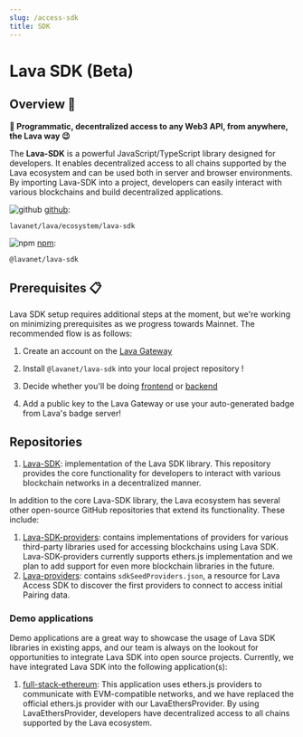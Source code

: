 ```yaml
---
slug: /access-sdk
title: SDK
---
```


# Lava SDK (Beta)

## Overview 🔎

**🌋 Programmatic, decentralized access to any Web3 API, from anywhere, the Lava way 😉**

The **Lava-SDK** is a powerful JavaScript/TypeScript library designed for developers. It enables decentralized access to all chains supported by the Lava ecosystem and can be used both in server and browser environments. By importing Lava-SDK into a project, developers can easily interact with various blockchains and build decentralized applications.


![github](/img/github_favicon.ico) [github](https://github.com/lavanet/lava/tree/main/ecosystem/lava-sdk):

```
lavanet/lava/ecosystem/lava-sdk
```

![npm](/img/npm_favicon.ico) [npm](https://www.npmjs.com/package/@lavanet/lava-sdk):

```
@lavanet/lava-sdk
```

## Prerequisites 📋

Lava SDK setup requires additional steps at the moment, but we're working on minimizing prerequisites as we progress towards Mainnet. The recommended flow is as follows:

1. Create an account on the [Lava Gateway](https://gateway.lavanet.xyz?utm_source=access-sdk-page&utm_medium=docs)

2. Install `@lavanet/lava-sdk` into your local project repository !

4. Decide whether you'll be doing [frontend](/sdk-frontend) or [backend](/sdk-backend)

3. Add a public key to the Lava Gateway or use your auto-generated badge from Lava's badge server!


## Repositories 

1. [Lava-SDK](https://github.com/lavanet/lava-sdk): implementation of the Lava SDK library. This repository provides the core functionality for developers to interact with various blockchain networks in a decentralized manner.

In addition to the core Lava-SDK library, the Lava ecosystem has several other open-source GitHub repositories that extend its functionality. These include:

1. [Lava-SDK-providers](https://github.com/lavanet/lava-sdk-providers/tree/feature/implement_ethersjs_provider): contains implementations of providers for various third-party libraries used for accessing blockchains using Lava SDK. Lava-SDK-providers currently supports ethers.js implementation and we plan to add support for even more blockchain libraries in the future.
4. [Lava-providers](https://github.com/lavanet/lava-providers): contains `sdkSeedProviders.json`, a resource for Lava Access SDK to discover the first providers to connect to access initial Pairing data.

### Demo applications

Demo applications are a great way to showcase the usage of Lava SDK libraries in existing apps, and our team is always on the lookout for opportunities to integrate Lava SDK into open source projects. Currently, we have integrated Lava SDK into the following application(s):

1. [full-stack-ethereum](https://github.com/lavanet/full-stack-ethereum):
   This application uses ethers.js providers to communicate with EVM-compatible networks, and we have replaced the official ethers.js provider with our LavaEthersProvider. By using LavaEthersProvider, developers have decentralized access to all chains supported by the Lava ecosystem.
